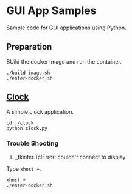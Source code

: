 # GUI App Samples

Sample code for GUI applications using Python.

## Preparation

BUild the docker image and run the container.

```
./build-image.sh
./enter-docker.sh
```

## [Clock](./clock)

A simple clock application.

```
cd ./clock
python clock.py
```

### Trouble Shooting

1. _tkinter.TclError: couldn't connect to display

Type `xhost +`.

```
xhost +
./enter-docker.sh
```

